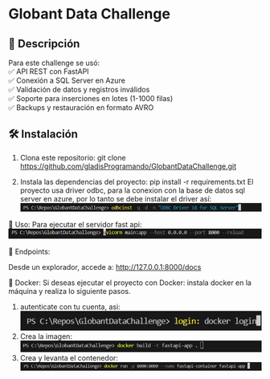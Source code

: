 # Globant Data Challenge

## 🚀 Descripción
Para este challenge se usó:  
✅ API REST con FastAPI  
✅ Conexión a SQL Server en Azure  
✅ Validación de datos y registros inválidos  
✅ Soporte para inserciones en lotes (1-1000 filas)  
✅ Backups y restauración en formato AVRO 

## 🛠️ Instalación
1. Clona este repositorio:
   git clone https://github.com/gladisProgramando/GlobantDataChallenge.git

2. Instala las dependencias del proyecto:
pip install -r requirements.txt
El proyecto usa driver odbc, para la conexion con la base de datos sql server en azure, por lo tanto se debe instalar el driver así:
![alt text](image-2.png)

🚀 Uso:
Para ejecutar el servidor fast api:
![ejecuta la siguiente línea:](image.png)

📡 Endpoints:


Desde un explorador, accede a: http://127.0.0.1:8000/docs

🐳 Docker:
Si deseas ejecutar el proyecto con Docker:
instala docker en la máquina y realiza lo siguiente pasos.
1. autenticate con tu cuenta, asi:
![alt text](image-1.png)
2. Crea la imagen:
![alt text](image-3.png)
3. Crea y levanta el contenedor:
![alt text](image-4.png)

